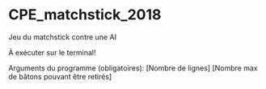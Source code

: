 # CPE_matchstick_2018
Jeu du matchstick contre une AI

À exécuter sur le terminal!

Arguments du programme (obligatoires): [Nombre de lignes] [Nombre max de bâtons pouvant être retirés]
